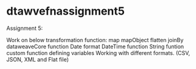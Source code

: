 # dtawvefnassignment5

Assignment 5:


Work on below transformation function: 
            map
            mapObject
            flatten
            joinBy
            dataweaveCore function
            Date format
            DateTime function
            String funtion
            custom function
            defining variables
            Working with different formats. (CSV, JSON, XML and Flat file)
